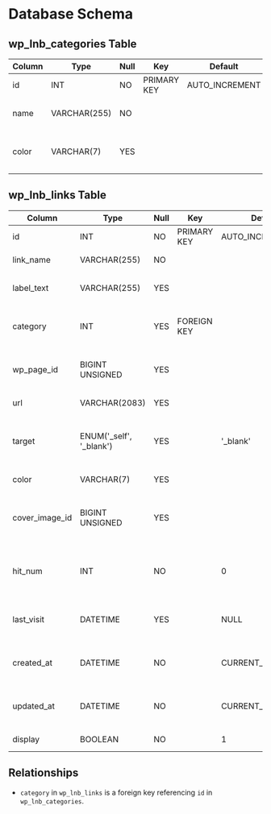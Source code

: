 # Database Schema

## wp_lnb_categories Table

| Column    | Type         | Null | Key         | Default        | Description                 |
|-----------|--------------|------|-------------|----------------|-----------------------------|
| id        | INT          | NO   | PRIMARY KEY | AUTO_INCREMENT | Category ID                 |
| name      | VARCHAR(255) | NO   |             |                | Name of the category        |
| color     | VARCHAR(7)   | YES  |             |                | Hex code for category color |

## wp_lnb_links Table

| Column         | Type                    | Null | Key         | Default           | Description                                        |
|----------------|-------------------------|------|-------------|-------------------|----------------------------------------------------|
| id             | INT                     | NO   | PRIMARY KEY | AUTO_INCREMENT    | Unique ID for each link                            |
| link_name      | VARCHAR(255)            | NO   |             |                   | Name of the link                                   |
| label_text     | VARCHAR(255)            | YES  |             |                   | Label text displayed for the link                  |
| category       | INT                     | YES  | FOREIGN KEY |                   | Category ID linking to the categories table        |
| wp_page_id     | BIGINT UNSIGNED         | YES  |             |                   | ID of the associated WordPress page                |
| url            | VARCHAR(2083)           | YES  |             |                   | The URL of the link                                |
| target         | ENUM('_self', '_blank') | YES  |             | '_blank'          | Specifies if the link opens in the same or new tab |
| color          | VARCHAR(7)              | YES  |             |                   | Hex code for link color                            |
| cover_image_id | BIGINT UNSIGNED         | YES  |             |                   | WordPress asset (attachment) ID for cover image    |
| hit_num        | INT                     | NO   |             | 0                 | Number of times the link has been accessed         |
| last_visit     | DATETIME                | YES  |             | NULL              | Date and time of the most recent visit             |
| created_at     | DATETIME                | NO   |             | CURRENT_TIMESTAMP | Timestamp for when the link was created            |
| updated_at     | DATETIME                | NO   |             | CURRENT_TIMESTAMP | Timestamp for the last update to the link          |
| display        | BOOLEAN                 | NO   |             | 1                 | Whether the link is visible                        |

## Relationships
- `category` in `wp_lnb_links` is a foreign key referencing `id` in `wp_lnb_categories`.
